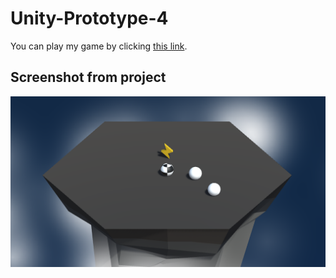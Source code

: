 # Unity-Prototype-4

You can play my game by clicking [this link](https://play.unity.com/mg/other/webgl-builds-402954).

## Screenshot from project 

<img width=1200 src="https://github.com/rahul07bagul/Unity-Prototype-4/blob/main/image/Screenshot%202024-04-27%20193809.png" alt="bench">


